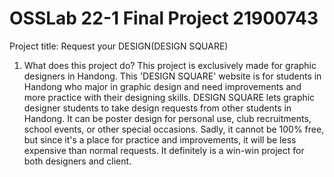# OSSLab 22-1 Final Project 21900743

Project title: Request your DESIGN(DESIGN SQUARE)

1. What does this project do?
This project is exclusively made for graphic designers in Handong. This 'DESIGN SQUARE' website is for students in Handong who major in graphic design and need improvements and more practice with their designing skills. DESIGN SQUARE lets graphic designer students to take design requests from other students in Handong. It can be poster design for personal use, club recruitments, school events, or other special occasions. Sadly, it cannot be 100% free, but since it's a place for practice and improvements, it will be less expensive than normal requests. It definitely is a win-win project for both designers and client.
